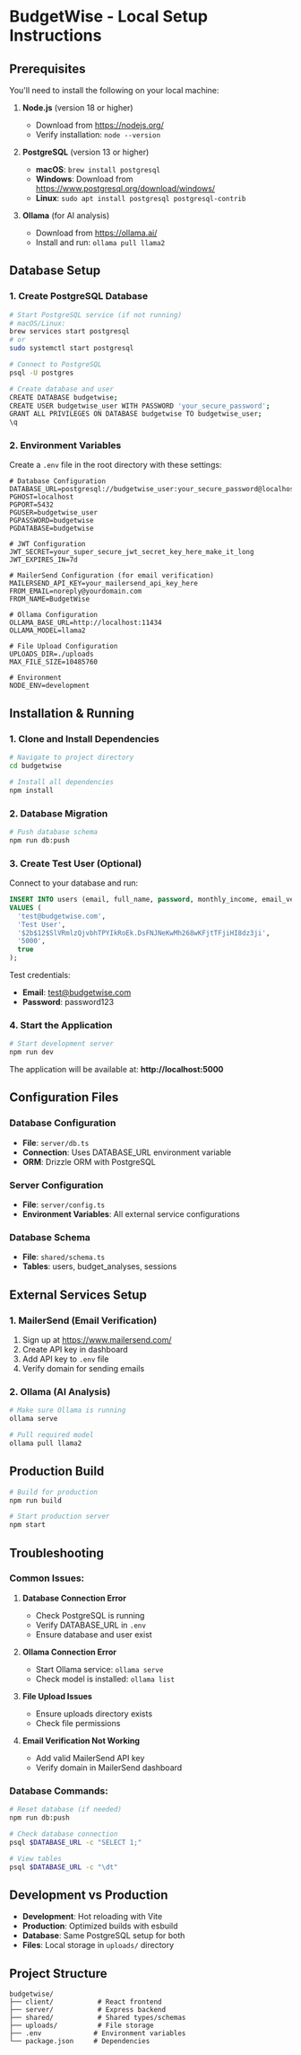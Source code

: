 # BudgetWise - Local Setup Instructions

## Prerequisites

You'll need to install the following on your local machine:

1. **Node.js** (version 18 or higher)
   - Download from https://nodejs.org/
   - Verify installation: `node --version`

2. **PostgreSQL** (version 13 or higher)
   - **macOS**: `brew install postgresql`
   - **Windows**: Download from https://www.postgresql.org/download/windows/
   - **Linux**: `sudo apt install postgresql postgresql-contrib`

3. **Ollama** (for AI analysis)
   - Download from https://ollama.ai/
   - Install and run: `ollama pull llama2`

## Database Setup

### 1. Create PostgreSQL Database

```bash
# Start PostgreSQL service (if not running)
# macOS/Linux:
brew services start postgresql
# or
sudo systemctl start postgresql

# Connect to PostgreSQL
psql -U postgres

# Create database and user
CREATE DATABASE budgetwise;
CREATE USER budgetwise_user WITH PASSWORD 'your_secure_password';
GRANT ALL PRIVILEGES ON DATABASE budgetwise TO budgetwise_user;
\q
```

### 2. Environment Variables

Create a `.env` file in the root directory with these settings:

```env
# Database Configuration
DATABASE_URL=postgresql://budgetwise_user:your_secure_password@localhost:5432/budgetwise
PGHOST=localhost
PGPORT=5432
PGUSER=budgetwise_user
PGPASSWORD=budgetwise
PGDATABASE=budgetwise

# JWT Configuration
JWT_SECRET=your_super_secure_jwt_secret_key_here_make_it_long
JWT_EXPIRES_IN=7d

# MailerSend Configuration (for email verification)
MAILERSEND_API_KEY=your_mailersend_api_key_here
FROM_EMAIL=noreply@yourdomain.com
FROM_NAME=BudgetWise

# Ollama Configuration
OLLAMA_BASE_URL=http://localhost:11434
OLLAMA_MODEL=llama2

# File Upload Configuration
UPLOADS_DIR=./uploads
MAX_FILE_SIZE=10485760

# Environment
NODE_ENV=development
```

## Installation & Running

### 1. Clone and Install Dependencies

```bash
# Navigate to project directory
cd budgetwise

# Install all dependencies
npm install
```

### 2. Database Migration

```bash
# Push database schema
npm run db:push
```

### 3. Create Test User (Optional)

Connect to your database and run:

```sql
INSERT INTO users (email, full_name, password, monthly_income, email_verified) 
VALUES (
  'test@budgetwise.com', 
  'Test User', 
  '$2b$12$SlVRmlzQjvbhTPYIkRoEk.DsFNJNeKwMh268wKFjtTFjiHI8dz3ji', 
  '5000', 
  true
);
```

Test credentials:
- **Email**: test@budgetwise.com
- **Password**: password123

### 4. Start the Application

```bash
# Start development server
npm run dev
```

The application will be available at: **http://localhost:5000**

## Configuration Files

### Database Configuration
- **File**: `server/db.ts`
- **Connection**: Uses DATABASE_URL environment variable
- **ORM**: Drizzle ORM with PostgreSQL

### Server Configuration
- **File**: `server/config.ts`
- **Environment Variables**: All external service configurations

### Database Schema
- **File**: `shared/schema.ts`
- **Tables**: users, budget_analyses, sessions

## External Services Setup

### 1. MailerSend (Email Verification)
1. Sign up at https://www.mailersend.com/
2. Create API key in dashboard
3. Add API key to `.env` file
4. Verify domain for sending emails

### 2. Ollama (AI Analysis)
```bash
# Make sure Ollama is running
ollama serve

# Pull required model
ollama pull llama2
```

## Production Build

```bash
# Build for production
npm run build

# Start production server
npm start
```

## Troubleshooting

### Common Issues:

1. **Database Connection Error**
   - Check PostgreSQL is running
   - Verify DATABASE_URL in `.env`
   - Ensure database and user exist

2. **Ollama Connection Error**
   - Start Ollama service: `ollama serve`
   - Check model is installed: `ollama list`

3. **File Upload Issues**
   - Ensure uploads directory exists
   - Check file permissions

4. **Email Verification Not Working**
   - Add valid MailerSend API key
   - Verify domain in MailerSend dashboard

### Database Commands:

```bash
# Reset database (if needed)
npm run db:push

# Check database connection
psql $DATABASE_URL -c "SELECT 1;"

# View tables
psql $DATABASE_URL -c "\dt"
```

## Development vs Production

- **Development**: Hot reloading with Vite
- **Production**: Optimized builds with esbuild
- **Database**: Same PostgreSQL setup for both
- **Files**: Local storage in `uploads/` directory

## Project Structure

```
budgetwise/
├── client/           # React frontend
├── server/           # Express backend
├── shared/           # Shared types/schemas
├── uploads/          # File storage
├── .env             # Environment variables
└── package.json     # Dependencies
```